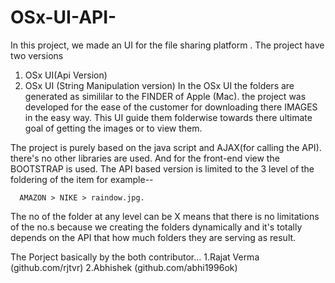 # OSx-UI-API-
In this project, we made an UI for the file sharing platform .
The project have two versions
1. OSx UI(Api Version)
2. OSx UI (String Manipulation version)
  In the OSx UI the folders are generated as simililar to the FINDER of Apple (Mac).
  the project was developed for the ease of the customer for downloading there IMAGES in the easy way.
  This UI guide them folderwise towards there ultimate goal of getting the images or to view them.
  
  
  The project is purely based on the java script and AJAX(for calling the API). there's no other libraries are used.
  And for the front-end view the BOOTSTRAP is used.
  The API based version is limited to the 3 level of the foldering of the item for example--
      
      AMAZON > NIKE > raindow.jpg.
      
  The no of the folder at any level can be X means that there is no limitations of the no.s
  because we creating the folders dynamically and it's totally depends on the API that how much folders they are serving as result.
  
  
  The Porject basically by the both contributor...
  1.Rajat Verma (github.com/rjtvr)
  2.Abhishek (github.com/abhi1996ok)

